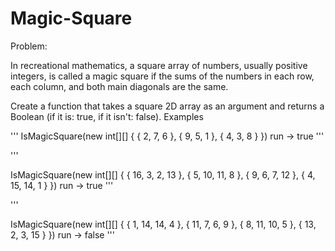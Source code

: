 # Magic-Square

Problem: 

In recreational mathematics, a square array of numbers, usually positive integers, is called a magic square if the sums of the numbers in each row, each column, and both main diagonals are the same.

Create a function that takes a square 2D array as an argument and returns a Boolean (if it is: true, if it isn't: false).
Examples

'''
IsMagicSquare(new int[][] {
  { 2, 7, 6 },
  { 9, 5, 1 },
  { 4, 3, 8 }
}) run -> true
'''


'''

IsMagicSquare(new int[][] {
  { 16, 3, 2, 13 },
  { 5, 10, 11, 8 },
  { 9, 6, 7, 12 },
  { 4, 15, 14, 1 }
}) run -> true
'''

'''


IsMagicSquare(new int[][] {
  { 1, 14, 14, 4 },
  { 11, 7, 6, 9 },
  { 8, 11, 10, 5 },
  { 13, 2, 3, 15 }
}) run -> false
'''

